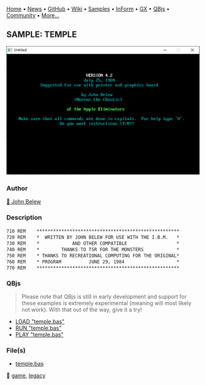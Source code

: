 [Home](https://qb64.com) • [News](../../news.md) • [GitHub](https://github.com/QB64Official/qb64) • [Wiki](https://github.com/QB64Official/qb64/wiki) • [Samples](../../samples.md) • [InForm](../../inform.md) • [GX](../../gx.md) • [QBjs](../../qbjs.md) • [Community](../../community.md) • [More...](../../more.md)

## SAMPLE: TEMPLE

![screenshot.png](img/screenshot.png)

### Author

[🐝 John Belew](../john-belew.md) 

### Description

```text
710 REM    ****************************************************
720 REM    *  WRITTEN BY JOHN BELEW FOR USE WITH THE I.B.M.   *
730 REM    *            AND OTHER COMPATIBLE                  *
740 REM    *        THANKS TO TSR FOR THE MONSTERS            *
750 REM    * THANKS TO RECREATIONAL COMPUTING FOR THE ORIGINAL*
760 REM    * PROGRAM          JUNE 29, 1984                   *
770 REM    ****************************************************
```

### QBjs

> Please note that QBjs is still in early development and support for these examples is extremely experimental (meaning will most likely not work). With that out of the way, give it a try!

* [LOAD "temple.bas"](https://v6p9d9t4.ssl.hwcdn.net/html/6022890/index.html?src=https://qb64.com/samples/temple/src/temple.bas)
* [RUN "temple.bas"](https://v6p9d9t4.ssl.hwcdn.net/html/6022890/index.html?mode=auto&src=https://qb64.com/samples/temple/src/temple.bas)
* [PLAY "temple.bas"](https://v6p9d9t4.ssl.hwcdn.net/html/6022890/index.html?mode=play&src=https://qb64.com/samples/temple/src/temple.bas)

### File(s)

* [temple.bas](src/temple.bas)

🔗 [game](../game.md), [legacy](../legacy.md)
